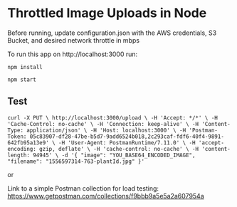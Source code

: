 # Throttled Image Uploads in Node

Before running, update configuration.json with the AWS credentials, S3 Bucket, and desired network throttle in mbps

To run this app on http://localhost:3000 run:

`npm install`

`npm start`

## Test

`curl -X PUT \
  http://localhost:3000/upload \
  -H 'Accept: */*' \
  -H 'Cache-Control: no-cache' \
  -H 'Connection: keep-alive' \
  -H 'Content-Type: application/json' \
  -H 'Host: localhost:3000' \
  -H 'Postman-Token: 05c83907-df28-47be-b5d7-9add6524b018,2c293caf-fdf6-40f4-9891-642fb95a13e9' \
  -H 'User-Agent: PostmanRuntime/7.11.0' \
  -H 'accept-encoding: gzip, deflate' \
  -H 'cache-control: no-cache' \
  -H 'content-length: 94945' \
  -d '{
    "image": "YOU_BASE64_ENCODED_IMAGE",
    "filename": "1556597314-763-plantId.jpg"
}'`

or

Link to a simple Postman collection for load testing: https://www.getpostman.com/collections/f9bbb9a5e5a2a607954a 
